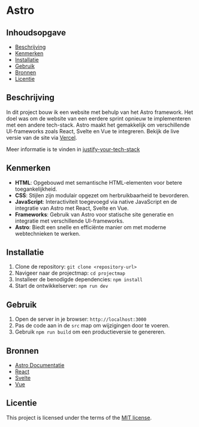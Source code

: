 # Astro

## Inhoudsopgave

  * [Beschrijving](#beschrijving)
  * [Kenmerken](#kenmerken)
  * [Installatie](#installatie)
  * [Gebruik](#gebruik)
  * [Bronnen](#bronnen)
  * [Licentie](#licentie)

## Beschrijving

In dit project bouw ik een website met behulp van het Astro framework. Het doel was om de website van een eerdere sprint opnieuw te implementeren met een andere tech-stack. Astro maakt het gemakkelijk om verschillende UI-frameworks zoals React, Svelte en Vue te integreren. Bekijk de live versie van de site via [Vercel](https://choices-choices-the-tech-stack-hazel.vercel.app/).

Meer informatie is te vinden in [justify-your-tech-stack](https://github.com/Jesse-Kramer/justify-your-tech-stack/wiki)

## Kenmerken

- **HTML**: Opgebouwd met semantische HTML-elementen voor betere toegankelijkheid.
- **CSS**: Stijlen zijn modulair opgezet om herbruikbaarheid te bevorderen.
- **JavaScript**: Interactiviteit toegevoegd via native JavaScript en de integratie van Astro met React, Svelte en Vue.
- **Frameworks**: Gebruik van Astro voor statische site generatie en integratie met verschillende UI-frameworks.
- **Astro**: Biedt een snelle en efficiënte manier om met moderne webtechnieken te werken.

## Installatie

1. Clone de repository: `git clone <repository-url>`
2. Navigeer naar de projectmap: `cd projectmap`
3. Installeer de benodigde dependencies: `npm install`
4. Start de ontwikkelserver: `npm run dev`

## Gebruik

1. Open de server in je browser: `http://localhost:3000`
2. Pas de code aan in de `src` map om wijzigingen door te voeren.
3. Gebruik `npm run build` om een productieversie te genereren.

## Bronnen

- [Astro Documentatie](https://docs.astro.build/)
- [React](https://reactjs.org/)
- [Svelte](https://svelte.dev/)
- [Vue](https://vuejs.org/)

## Licentie

This project is licensed under the terms of the [MIT license](./LICENSE).
